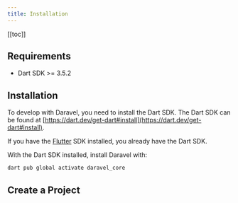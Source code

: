 ```yaml
---
title: Installation
---
```


[[toc]]

## Requirements

- Dart SDK >= 3.5.2

## Installation

To develop with Daravel, you need to install the Dart SDK. The Dart SDK can be found at [https://dart.dev/get-dart#install](https://dart.dev/get-dart#install).

If you have the [Flutter](https://flutter.dev) SDK installed, you already have the Dart SDK.

With the Dart SDK installed, install Daravel with:

```bash
dart pub global activate daravel_core
```

## Create a Project
